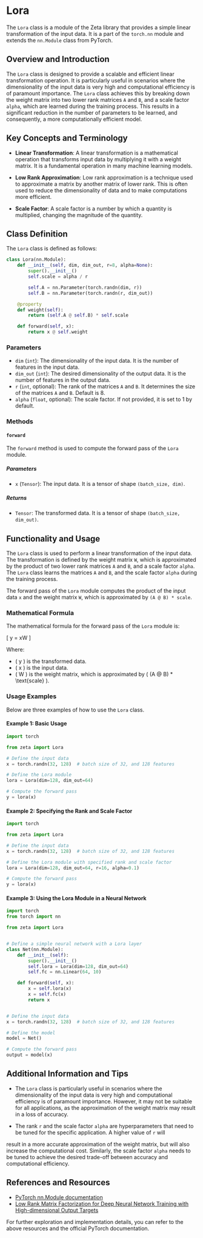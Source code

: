 # Lora

The `Lora` class is a module of the Zeta library that provides a simple linear transformation of the input data. It is a part of the `torch.nn` module and extends the `nn.Module` class from PyTorch.

## Overview and Introduction

The `Lora` class is designed to provide a scalable and efficient linear transformation operation. It is particularly useful in scenarios where the dimensionality of the input data is very high and computational efficiency is of paramount importance. The `Lora` class achieves this by breaking down the weight matrix into two lower rank matrices `A` and `B`, and a scale factor `alpha`, which are learned during the training process. This results in a significant reduction in the number of parameters to be learned, and consequently, a more computationally efficient model.

## Key Concepts and Terminology

- **Linear Transformation**: A linear transformation is a mathematical operation that transforms input data by multiplying it with a weight matrix. It is a fundamental operation in many machine learning models.

- **Low Rank Approximation**: Low rank approximation is a technique used to approximate a matrix by another matrix of lower rank. This is often used to reduce the dimensionality of data and to make computations more efficient.

- **Scale Factor**: A scale factor is a number by which a quantity is multiplied, changing the magnitude of the quantity.

## Class Definition

The `Lora` class is defined as follows:

```python
class Lora(nn.Module):
    def __init__(self, dim, dim_out, r=8, alpha=None):
        super().__init__()
        self.scale = alpha / r

        self.A = nn.Parameter(torch.randn(dim, r))
        self.B = nn.Parameter(torch.randn(r, dim_out))

    @property
    def weight(self):
        return (self.A @ self.B) * self.scale

    def forward(self, x):
        return x @ self.weight
```

### Parameters

- `dim` (`int`): The dimensionality of the input data. It is the number of features in the input data.
- `dim_out` (`int`): The desired dimensionality of the output data. It is the number of features in the output data.
- `r` (`int`, optional): The rank of the matrices `A` and `B`. It determines the size of the matrices `A` and `B`. Default is 8.
- `alpha` (`float`, optional): The scale factor. If not provided, it is set to 1 by default.

### Methods

#### `forward`

The `forward` method is used to compute the forward pass of the `Lora` module.

##### Parameters

- `x` (`Tensor`): The input data. It is a tensor of shape `(batch_size, dim)`.

##### Returns

- `Tensor`: The transformed data. It is a tensor of shape `(batch_size, dim_out)`.

## Functionality and Usage

The `Lora` class is used to perform a linear transformation of the input data. The transformation is defined by the weight matrix `W`, which is approximated by the product of two lower rank matrices `A` and `B`, and a scale factor `alpha`. The `Lora` class learns the matrices `A` and `B`, and the scale factor `alpha` during the training process. 

The forward pass of the `Lora` module computes the product of the input data `x` and the weight matrix `W`, which is approximated by `(A @ B) * scale`.

### Mathematical Formula

The mathematical formula for the forward pass of the `Lora` module is:

\[ y = xW \]

Where:
- \( y \) is the transformed data.
- \( x \) is the input data.
- \( W \) is the weight matrix, which is approximated by \( (A @ B) * \text{scale} \).

### Usage Examples

Below are three examples of how to use the `Lora` class.

#### Example 1: Basic Usage

```python
import torch

from zeta import Lora

# Define the input data
x = torch.randn(32, 128)  # batch size of 32, and 128 features

# Define the Lora module
lora = Lora(dim=128, dim_out=64)

# Compute the forward pass
y = lora(x)
```

#### Example 2: Specifying the Rank and Scale Factor

```python
import torch

from zeta import Lora

# Define the input data
x = torch.randn(32, 128)  # batch size of 32, and 128 features

# Define the Lora module with specified rank and scale factor
lora = Lora(dim=128, dim_out=64, r=16, alpha=0.1)

# Compute the forward pass
y = lora(x)
```

#### Example 3: Using the Lora Module in a Neural Network

```python
import torch
from torch import nn

from zeta import Lora


# Define a simple neural network with a Lora layer
class Net(nn.Module):
    def __init__(self):
        super().__init__()
        self.lora = Lora(dim=128, dim_out=64)
        self.fc = nn.Linear(64, 10)

    def forward(self, x):
        x = self.lora(x)
        x = self.fc(x)
        return x


# Define the input data
x = torch.randn(32, 128)  # batch size of 32, and 128 features

# Define the model
model = Net()

# Compute the forward pass
output = model(x)
```

## Additional Information and Tips

- The `Lora` class is particularly useful in scenarios where the dimensionality of the input data is very high and computational efficiency is of paramount importance. However, it may not be suitable for all applications, as the approximation of the weight matrix may result in a loss of accuracy.

- The rank `r` and the scale factor `alpha` are hyperparameters that need to be tuned for the specific application. A higher value of `r` will

 result in a more accurate approximation of the weight matrix, but will also increase the computational cost. Similarly, the scale factor `alpha` needs to be tuned to achieve the desired trade-off between accuracy and computational efficiency.

## References and Resources

- [PyTorch nn.Module documentation](https://pytorch.org/docs/stable/generated/torch.nn.Module.html)
- [Low Rank Matrix Factorization for Deep Neural Network Training with High-dimensional Output Targets](https://arxiv.org/abs/2005.08735)

For further exploration and implementation details, you can refer to the above resources and the official PyTorch documentation.